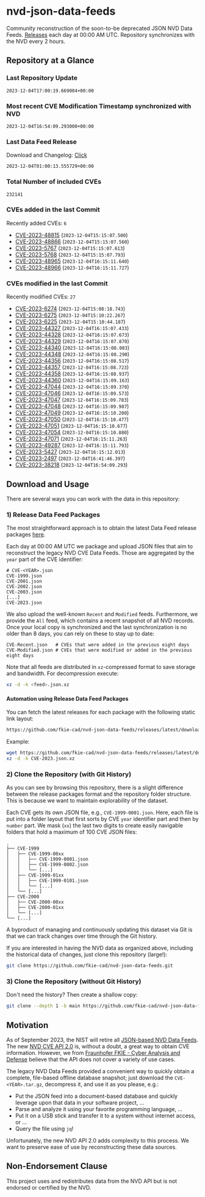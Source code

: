 # nvd-json-data-feeds

Community reconstruction of the soon-to-be deprecated JSON NVD Data Feeds. 
[Releases](https://github.com/fkie-cad/nvd-json-data-feeds/releases/latest) each day at 00:00 AM UTC.
Repository synchronizes with the NVD every 2 hours.

## Repository at a Glance

### Last Repository Update

```plain
2023-12-04T17:00:19.669004+00:00
```

### Most recent CVE Modification Timestamp synchronized with NVD

```plain
2023-12-04T16:54:09.293000+00:00
```

### Last Data Feed Release

Download and Changelog: [Click](https://github.com/fkie-cad/nvd-json-data-feeds/releases/latest)

```plain
2023-12-04T01:00:13.555729+00:00
```

### Total Number of included CVEs

```plain
232141
```

### CVEs added in the last Commit

Recently added CVEs: `6`

* [CVE-2023-48815](CVE-2023/CVE-2023-488xx/CVE-2023-48815.json) (`2023-12-04T15:15:07.500`)
* [CVE-2023-48866](CVE-2023/CVE-2023-488xx/CVE-2023-48866.json) (`2023-12-04T15:15:07.560`)
* [CVE-2023-5767](CVE-2023/CVE-2023-57xx/CVE-2023-5767.json) (`2023-12-04T15:15:07.613`)
* [CVE-2023-5768](CVE-2023/CVE-2023-57xx/CVE-2023-5768.json) (`2023-12-04T15:15:07.793`)
* [CVE-2023-48965](CVE-2023/CVE-2023-489xx/CVE-2023-48965.json) (`2023-12-04T16:15:11.640`)
* [CVE-2023-48966](CVE-2023/CVE-2023-489xx/CVE-2023-48966.json) (`2023-12-04T16:15:11.727`)


### CVEs modified in the last Commit

Recently modified CVEs: `27`

* [CVE-2023-6274](CVE-2023/CVE-2023-62xx/CVE-2023-6274.json) (`2023-12-04T15:08:18.743`)
* [CVE-2023-6275](CVE-2023/CVE-2023-62xx/CVE-2023-6275.json) (`2023-12-04T15:10:22.267`)
* [CVE-2023-6225](CVE-2023/CVE-2023-62xx/CVE-2023-6225.json) (`2023-12-04T15:10:44.187`)
* [CVE-2023-44327](CVE-2023/CVE-2023-443xx/CVE-2023-44327.json) (`2023-12-04T16:15:07.433`)
* [CVE-2023-44328](CVE-2023/CVE-2023-443xx/CVE-2023-44328.json) (`2023-12-04T16:15:07.673`)
* [CVE-2023-44329](CVE-2023/CVE-2023-443xx/CVE-2023-44329.json) (`2023-12-04T16:15:07.870`)
* [CVE-2023-44340](CVE-2023/CVE-2023-443xx/CVE-2023-44340.json) (`2023-12-04T16:15:08.083`)
* [CVE-2023-44348](CVE-2023/CVE-2023-443xx/CVE-2023-44348.json) (`2023-12-04T16:15:08.290`)
* [CVE-2023-44356](CVE-2023/CVE-2023-443xx/CVE-2023-44356.json) (`2023-12-04T16:15:08.517`)
* [CVE-2023-44357](CVE-2023/CVE-2023-443xx/CVE-2023-44357.json) (`2023-12-04T16:15:08.723`)
* [CVE-2023-44358](CVE-2023/CVE-2023-443xx/CVE-2023-44358.json) (`2023-12-04T16:15:08.937`)
* [CVE-2023-44360](CVE-2023/CVE-2023-443xx/CVE-2023-44360.json) (`2023-12-04T16:15:09.163`)
* [CVE-2023-47044](CVE-2023/CVE-2023-470xx/CVE-2023-47044.json) (`2023-12-04T16:15:09.370`)
* [CVE-2023-47046](CVE-2023/CVE-2023-470xx/CVE-2023-47046.json) (`2023-12-04T16:15:09.573`)
* [CVE-2023-47047](CVE-2023/CVE-2023-470xx/CVE-2023-47047.json) (`2023-12-04T16:15:09.783`)
* [CVE-2023-47048](CVE-2023/CVE-2023-470xx/CVE-2023-47048.json) (`2023-12-04T16:15:09.987`)
* [CVE-2023-47049](CVE-2023/CVE-2023-470xx/CVE-2023-47049.json) (`2023-12-04T16:15:10.200`)
* [CVE-2023-47050](CVE-2023/CVE-2023-470xx/CVE-2023-47050.json) (`2023-12-04T16:15:10.477`)
* [CVE-2023-47051](CVE-2023/CVE-2023-470xx/CVE-2023-47051.json) (`2023-12-04T16:15:10.677`)
* [CVE-2023-47054](CVE-2023/CVE-2023-470xx/CVE-2023-47054.json) (`2023-12-04T16:15:10.880`)
* [CVE-2023-47071](CVE-2023/CVE-2023-470xx/CVE-2023-47071.json) (`2023-12-04T16:15:11.263`)
* [CVE-2023-49287](CVE-2023/CVE-2023-492xx/CVE-2023-49287.json) (`2023-12-04T16:15:11.793`)
* [CVE-2023-5427](CVE-2023/CVE-2023-54xx/CVE-2023-5427.json) (`2023-12-04T16:15:12.013`)
* [CVE-2023-2497](CVE-2023/CVE-2023-24xx/CVE-2023-2497.json) (`2023-12-04T16:41:46.397`)
* [CVE-2023-38218](CVE-2023/CVE-2023-382xx/CVE-2023-38218.json) (`2023-12-04T16:54:09.293`)


## Download and Usage

There are several ways you can work with the data in this repository:

### 1) Release Data Feed Packages

The most straightforward approach is to obtain the latest Data Feed release packages [here](https://github.com/fkie-cad/nvd-json-data-feeds/releases/latest).

Each day at 00:00 AM UTC we package and upload JSON files that aim to reconstruct the legacy NVD CVE Data Feeds.
Those are aggregated by the `year` part of the CVE identifier:

```
# CVE-<YEAR>.json
CVE-1999.json
CVE-2001.json
CVE-2002.json
CVE-2003.json
[...]
CVE-2023.json
```

We also upload the well-known `Recent` and `Modified` feeds.
Furthermore, we provide the `All` feed, which contains a recent snapshot of all NVD records.
Once your local copy is synchronized and the last synchronization is no older than 8 days, you can rely on these to stay up to date:

```plain
CVE-Recent.json   # CVEs that were added in the previous eight days
CVE-Modified.json # CVEs that were modified or added in the previous eight days
```

Note that all feeds are distributed in `xz`-compressed format to save storage and bandwidth.
For decompression execute:

```sh
xz -d -k <feed>.json.xz
```


#### Automation using Release Data Feed Packages

You can fetch the latest releases for each package with the following static link layout:

```sh
https://github.com/fkie-cad/nvd-json-data-feeds/releases/latest/download/CVE-<YEAR>.json.xz
```

Example:

```sh
wget https://github.com/fkie-cad/nvd-json-data-feeds/releases/latest/download/CVE-2023.json.xz
xz -d -k CVE-2023.json.xz
```

### 2) Clone the Repository (with Git History)

As you can see by browsing this repository, there is a slight difference between the release packages format and the repository folder structure.
This is because we want to maintain explorability of the dataset.

Each CVE gets its own JSON file, e.g., `CVE-1999-0001.json`.
Here, each file is put into a folder layout that first sorts by CVE `year` identifier part and then by `number` part.
We mask (`xx`) the last two digits to create easily navigable folders that hold a maximum of 100 CVE JSON files:

```plain
.
├── CVE-1999
│   ├── CVE-1999-00xx
│   │   ├── CVE-1999-0001.json
│   │   ├── CVE-1999-0002.json
│   │   └── [...]
│   ├── CVE-1999-01xx
│   │   ├── CVE-1999-0101.json
│   │   └── [...]
│   └── [...]
├── CVE-2000
│   ├── CVE-2000-00xx
│   ├── CVE-2000-01xx
│   └── [...]
└── [...]
```

A byproduct of managing and continuously updating this dataset via Git is that we can track changes over time through the Git history.

If you are interested in having the NVD data as organized above, including the historical data of changes, just clone this repository (large!):

```sh
git clone https://github.com/fkie-cad/nvd-json-data-feeds.git
```

### 3) Clone the Repository (without Git History)

Don't need the history? Then create a shallow copy:

```sh
git clone --depth 1 -b main https://github.com/fkie-cad/nvd-json-data-feeds.git
```

## Motivation

As of September 2023, the NIST will retire all [JSON-based NVD Data Feeds](https://nvd.nist.gov/vuln/data-feeds#divRetirementBanner-1).
The new [NVD CVE API 2.0](https://nvd.nist.gov/developers/vulnerabilities) is, without a doubt, a great way to obtain CVE information.
However, we from [Fraunhofer FKIE - Cyber Analysis and Defense](https://www.fkie.fraunhofer.de/en/departments/cad.html) believe that the API does not cover a variety of use cases.

The legacy NVD Data Feeds provided a convenient way to quickly obtain a complete, file-based offline database snapshot; just download the `CVE-<YEAR>.tar.gz`, decompress it, and use it as you please, e.g.:

* Put the JSON feed into a document-based database and quickly leverage upon that data in your software project, ...
* Parse and analyze it using your favorite programming language, ...
* Put it on a USB stick and transfer it to a system without internet access, or ...
* Query the file using `jq`!

Unfortunately, the new NVD API 2.0 adds complexity to this process.
We want to preserve ease of use by reconstructing these data sources.

## Non-Endorsement Clause

This project uses and redistributes data from the NVD API but is not endorsed or certified by the NVD.